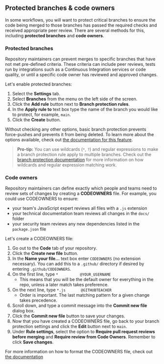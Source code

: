 ## Protected branches & code owners

In some workflows, you will want to protect critical branches to ensure the code being merged to those branches has passed the required checks and received appropriate peer review. There are several methods for this, including **protected branches** and **code owners**.

### Protected branches

Repository maintainers can prevent merges to specific branches that have not met pre-defined criteria. These criteria can include peer reviews, tests run by integrations such as a Continuous Integration services or code quality, or until a specific code owner has reviewed and approved changes.

Let's enable protected branches:

1. Select the **Settings** tab.
1. Select **Branches** from the menu on the left side of the screen.
1. Click the **Add rule** button next to **Branch protection rules**.
1. In the **Apply rule to** text box type the name of the branch you would like to protect, for example, `main`.
1. Click the **Create** button.

Without checking any other options, basic branch protection prevents force-pushes and prevents it from being deleted. To learn more about the options available, check out [the documentation for this feature](https://help.github.com/articles/defining-the-mergeability-of-pull-requests/).

> **Pro-tip:** You can use wildcards (`*`, `?`) and regular expressions to make a branch protection rule apply to multiple branches.  Check out the [branch protection documentation](https://help.github.com/en/articles/configuring-protected-branches) for more information on how wildcards and regular expression matching work.

### Code owners

Repository maintainers can define exactly which people and teams need to review sets of changes by creating a **CODEOWNERS** file. For example, you could use CODEOWNERS to ensure:

- your team's JavaScript expert reviews all files with a `.js` extension
- your technical documentation team reviews all changes in the `docs/` folder
- your security team reviews any new dependencies listed in the `package.json` file

Let's create a CODEOWNERS file:

1. Go out to the **Code** tab of your repository.
1. Click the **Create new file** button.
1. In the **Name your file...** text box enter `CODEOWNERS` (no extension necessary). You can add this to a `.github/` directory if desired by entering `.github/CODEOWNERS`.
1. On the first line, type `*          @YOUR_USERNAME`
   - This means that you will be the default owner for everything in the repo, unless a later match takes preference.
1. On the next line, type `*.js       @GITHUBTEACHER`
   - Order is important. The last matching pattern for a given change takes precedence.
1. Scroll down, and type a commit message into the **Commit new file** dialog box.
1. Click the **Commit new file** button to save your changes.
1. Now that you have created a CODEOWNERS file, go back to your branch protection settings and click the **Edit** button next to `main`.
1. Under **Rule settings**, select the option to **Require pull request reviews before merging** and **Require review from Code Owners**. Remember to click **Save changes**.

For more information on how to format the CODEOWNERS file, check out [the documentation](https://help.github.com/articles/about-codeowners/)

